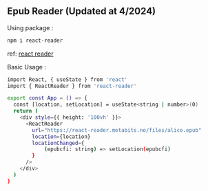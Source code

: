 ## Epub Reader (Updated at 4/2024)

Using package :

```bash
npm i react-reader 
```
ref: [react reader](https://www.npmjs.com/package/react-reader) 

Basic Usage :
```bash
import React, { useState } from 'react'
import { ReactReader } from 'react-reader'

export const App = () => {
  const [location, setLocation] = useState<string | number>(0)
  return (
    <div style={{ height: '100vh' }}>
      <ReactReader
        url="https://react-reader.metabits.no/files/alice.epub"
        location={location}
        locationChanged={
	        (epubcfi: string) => setLocation(epubcfi)
        }
      />
    </div>
  )
} 
```

